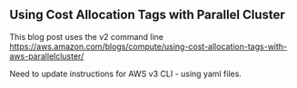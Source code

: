 ## Using Cost Allocation Tags with Parallel Cluster

This blog post uses the v2 command line
https://aws.amazon.com/blogs/compute/using-cost-allocation-tags-with-aws-parallelcluster/

Need to update instructions for AWS v3 CLI - using yaml files.




